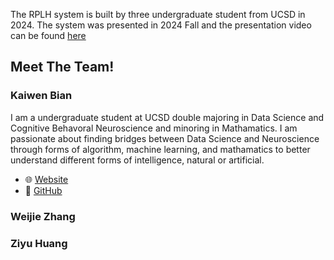 The RPLH system is built by three undergraduate student from UCSD in 2024. The system was presented in 2024 Fall and the presentation video can be found [here](https://www.youtube.com/watch?v=6Dw6S8QKyTA)

## Meet The Team!


### Kaiwen Bian
I am a undergraduate student at UCSD double majoring in Data Science and Cognitive Behavoral Neuroscience and minoring in Mathamatics. I am passionate about finding bridges between Data Science and Neuroscience through forms of algorithm, machine learning, and mathamatics to better understand different forms of intelligence, natural or artificial.

- :globe_with_meridians: [Website](https://kbian.org)
- :robot: [GitHub](https://github.com/KevinBian107)


### Weijie Zhang

### Ziyu Huang